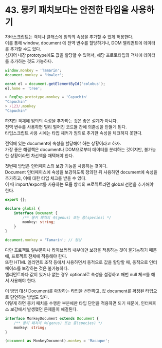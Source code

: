 # 43. 몽키 패치보다는 안전한 타입을 사용하기

자바스크립트는 객체나 클래스에 임의의 속성을 추가할 수 있게 허용한다.  
이를 통해 window, document 에 전역 변수를 할당하거나, DOM 엘리먼트에 데이터를 추가할 수도 있다.  
심지어 내장 prototype에도 값을 할당할 수 있어서, 해당 프로토타입의 객체에 데이터를 추가하는 것도 가능하다.

```ts
window.monkey = 'Tamarin';
document.monkey = 'Howler';

const el = document.getElementById('colobus');
el.home = 'tree';

> RegExp.prototype.monkey = 'Capuchin'
"Capuchin"
> /123/.monkey
"Capuchin"
```

하지만 객체에 임의의 속성을 추가하는 것은 좋은 설계가 아니다.  
전역 변수를 사용하면 멀리 떨어진 코드들 간에 의존성을 만들게 된다.  
타입스크립트 사용 시에는 타입 체커가 임의로 추가한 속성을 체크하지 못한다.

전역에 있는 document에 속성을 할당해야 하는 상황이라고 하자.  
가장 좋은 해결책은 document나 DOM으로부터 데이터를 분리하는 것이지만, 불가능한 상황이라면 차선책을 채택해야 한다.  

첫번째 방법은 인터페이스의 보강 기능을 사용하는 것이다.  
Document 인터페이스에 속성을 보강하도록 정의한 뒤 사용하면 document에 속성을 추가하고, 이에 대한 타입 체크를 받을 수 있다.  
이 때 import/export를 사용하는 모듈 방식의 프로젝트라면 global 선언을 추가해야 한다.

```ts
export {};

declare global {
    interface Document {
        /** 몽키 패치의 속(genus) 또는 종(species) */
        monkey: string;
    }
}

document.monkey = 'Tamarin'; // 정상
```

다만 프로젝트 일부분이나 라이브러리 내부에만 보강을 적용하는 것이 불가능하기 때문에, 프로젝트 전체에 적용해야 한다.  
또한 HTML 엘리먼트 조작 등에서 사용하면서 동적으로 값을 할당할 때, 동적으로 인터페이스를 보강하는 것은 불가능하다.  
엘리먼트마다 값이 있거나 없는 경우 optional로 속성을 설정하고 매번 null 체크를 해서 사용해야 한다.

이 방법 대신 Document를 확장하는 타입을 선언하고, 값 document를 확장된 타입으로 단언하는 방법도 있다.  
이렇게 하면 몽키 패치를 수행한 부분에만 타입 단언을 적용하면 되기 때문에, 인터페이스 보강에서 발생했던 문제들이 해결된다.

```ts
interface MonkeyDocument extends Document {
    /** 몽키 패치의 속(genus) 또는 종(species) */
    monkey: string;
}

(document as MonkeyDocument).monkey = 'Macaque';
```
